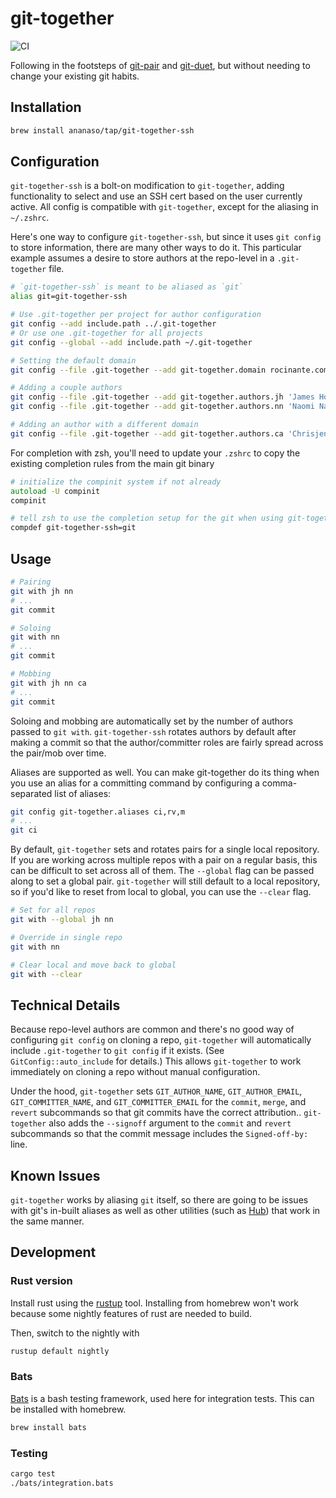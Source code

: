 # git-together

![CI](https://github.com/kejadlen/git-together/workflows/CI/badge.svg)

Following in the footsteps of [git-pair][gp] and [git-duet][gd], but without
needing to change your existing git habits.

[gp]: https://github.com/pivotal/git_scripts
[gd]: https://github.com/git-duet/git-duet

## Installation

```bash
brew install ananaso/tap/git-together-ssh
```

## Configuration

`git-together-ssh` is a bolt-on modification to `git-together`, adding functionality to select and use an SSH cert based on the user currently active. All config is compatible with `git-together`, except for the aliasing in `~/.zshrc`.

Here's one way to configure `git-together-ssh`, but since it uses `git config` to
store information, there are many other ways to do it. This particular example
assumes a desire to store authors at the repo-level in a `.git-together` file.

```bash
# `git-together-ssh` is meant to be aliased as `git`
alias git=git-together-ssh

# Use .git-together per project for author configuration 
git config --add include.path ../.git-together
# Or use one .git-together for all projects
git config --global --add include.path ~/.git-together

# Setting the default domain
git config --file .git-together --add git-together.domain rocinante.com

# Adding a couple authors
git config --file .git-together --add git-together.authors.jh 'James Holden; jholden'
git config --file .git-together --add git-together.authors.nn 'Naomi Nagata; nnagata'

# Adding an author with a different domain
git config --file .git-together --add git-together.authors.ca 'Chrisjen Avasarala; avasarala@un.gov'
```

For completion with zsh, you'll need to update your `.zshrc` to copy the existing completion rules
from the main git binary

```zsh
# initialize the compinit system if not already
autoload -U compinit
compinit

# tell zsh to use the completion setup for the git when using git-together
compdef git-together-ssh=git
```

## Usage

```bash
# Pairing
git with jh nn
# ...
git commit

# Soloing
git with nn
# ...
git commit

# Mobbing
git with jh nn ca
# ...
git commit
```

Soloing and mobbing are automatically set by the number of authors passed to
`git with`. `git-together-ssh` rotates authors by default after making a commit so
that the author/committer roles are fairly spread across the pair/mob over
time.

Aliases are supported as well. You can make git-together do its thing when you
use an alias for a committing command by configuring a comma-separated list of
aliases:

```bash
git config git-together.aliases ci,rv,m
# ...
git ci
```

By default, `git-together` sets and rotates pairs for a single local
repository. If you are working across multiple repos with a pair on a regular
basis, this can be difficult to set across all of them. The `--global` flag can
be passed along to set a global pair. `git-together` will still default to a
local repository, so if you'd like to reset from local to global, you can use
the `--clear` flag.

```bash
# Set for all repos
git with --global jh nn

# Override in single repo
git with nn

# Clear local and move back to global
git with --clear
```

## Technical Details

Because repo-level authors are common and there's no good way of configuring
`git config` on cloning a repo, `git-together` will automatically include
`.git-together` to `git config` if it exists. (See `GitConfig::auto_include`
for details.) This allows `git-together` to work immediately on cloning a repo
without manual configuration.

Under the hood, `git-together` sets `GIT_AUTHOR_NAME`, `GIT_AUTHOR_EMAIL`,
`GIT_COMMITTER_NAME`, and `GIT_COMMITTER_EMAIL` for the `commit`, `merge`, and
`revert` subcommands so that git commits have the correct attribution..
`git-together` also adds the `--signoff` argument to the `commit` and `revert`
subcommands so that the commit message includes the `Signed-off-by: ` line.

## Known Issues

`git-together` works by aliasing `git` itself, so there are going to be issues
with git's in-built aliases as well as other utilities (such as [Hub][hub])
that work in the same manner.

[hub]: https://hub.github.com/

## Development

### Rust version

Install rust using the [rustup][rustup] tool. Installing from homebrew won't work
because some nightly features of rust are needed to build.

Then, switch to the nightly with

```bash
rustup default nightly
```

### Bats

[Bats][bats] is a bash testing framework, used here for integration tests. This
can be installed with homebrew.

```bash
brew install bats
```

[rustup]: https://www.rustup.rs/
[bats]: https://github.com/sstephenson/bats

### Testing

```bash
cargo test
./bats/integration.bats
```
